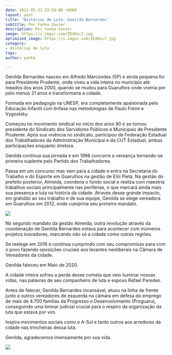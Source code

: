 ```yaml
---
date: 2021-05-31 23:59:00 +0000
layout: post
title: 'Histórias de Luta: Genilda Bernardes'
subtitle: Por Yanka Xavier
description: Por Yanka Xavier
image: https://i.imgur.com/ZE4Quc7.jpg
optimized_image: https://i.imgur.com/ZE4Quc7.jpg
category:
- Histórias de luta
tags: 
author: yanka

---
```

Genilda Bernardes nasceu em Alfredo Marcondes (SP) e ainda pequena foi para Presidente Prudente, onde viveu a vida inteira no município até meados dos anos 2000, quando se mudou para Guarulhos onde viveria por pelo menos 21 anos e transformaria a cidade.

Formada em pedagogia na UNESP, era completamente apaixonada pela Educação Infantil com ênfase nas metodologias de Paulo Freire e Vygostsky.

Começou no movimento sindical no início dos anos 90 e se tornou presidente do Sindicato dos Servidores Públicos e Municipais de Presidente Prudente. Após sua vivência no sindicato, participou da Federação Estadual dos Trabalhadores da Administração Municipal e da CUT Estadual, ambas participações enquanto diretora.

Genilda continua sua jornada e em 1998 concorre a vereança tornando-se primeira suplente pelo Partido dos Trabalhadores.

Passa em um concurso mas vem para a cidade e entra na Secretaria do Trabalho e do Esporte em Guarulhos na gestão de Elói Pietá. Na gestão do prefeito posterior, Almeida, coordena o fundo social e realiza com maestria trabalhos sociais principalmente nas periferias, o que marcará ainda mais sua presença e luta na história da cidade. Através desse grande impacto, em gratidão ao seu trabalho e de sua equipe, Genilda se elege vereadora em Guarulhos em 2012, onde cumpriria seu primeiro mandato.

![](https://i.imgur.com/wRWKdgN.jpg)

No segundo mandato da gestão Almeida, outra revolução através da coordenação de Genilda Bernardes estava para acontecer com inúmeros projetos inovadores, marcando não só a cidade como outras regiões.

Se reelege em 2016 e continua cumprindo com seu compromisso para com o povo fazendo oposições cruciais aos levantes neoliberais na Câmara de Vereadores da cidade.

Genilda faleceu em Maio de 2020.

A cidade inteira sofreu a perda desse cometa que veio iluminar nossas vidas, nas palavras de seu companheiro de luta e esposo Rafael Paredes. 

Antes de falecer, Genilda Bernardes incansável, atuou na linha de frente junto a outros vereadores de esquerda na câmara em defesa do emprego de mais de 4.700 famílias da Progresso e Desenvolvimento (Proguaru), conseguindo uma liminar judicial crucial para o respiro da organização da luta que estava por vim.

Inspira movimentos sociais como o A-Sol e tanto outros aos arredores da cidade nas trincheiras dessa luta.

Genilda, agradecemos imensamente por sua vida.

![](https://i.imgur.com/oyUz2GP.jpg)
